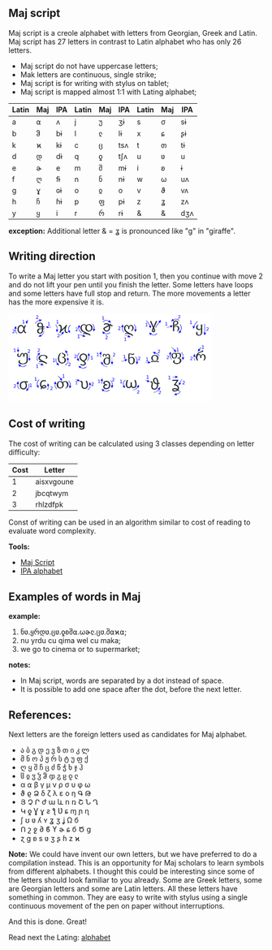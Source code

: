 ## Maj script

Maj script is a creole alphabet with letters from Georgian, Greek and Latin. Maj script has 27 letters in contrast to Latin alphabet who has only 26 letters. 

* Maj script do not have uppercase letters;  
* Mak letters are continuous, single strike;
* Maj script is for writing with stylus on tablet;
* Maj script is mapped almost 1:1 with Lating alphabet;

Latin | Maj| IPA  | Latin | Maj | IPA   | Latin | Maj | IPA 
------|----|------|-------|-----|-------|-------|-----|--------
  a   | ⍺  | ʌ    | j     | უ   | ʒɨ    | s     | σ   | sɨ      
  b   | ჵ  | bɨ   | l     | ჺ   | lɨ    | x     | ɕ   | ʂɨ      
  k   | ϰ  | kɨ   | c     | ც   | tsʌ   | t     | თ   | tɨ      
  d   | დ  | dɨ   | q     | ƍ   | tʃʌ   | u     | ʋ   | u       
  e   | ɚ  | e    | m     | შ   | mɨ    | i     | ʚ   | ɨ      
  f   | ღ  | fɨ   | n     | ნ   | nɨ    | w     | ω   | uʌ     
  g   | ɣ  | ɢɨ   | o     | ჲ   | o     | v     | ϑ   | vʌ     
  h   | ჩ  | ɦɨ   | p     | ფ   | pɨ    | z     | ʓ   | zʌ     
  y   | ყ  | i    | r     | რ   | rɨ    | &     | &   | dʒʌ  

**exception:**
Additional letter  & = ʓ is pronounced like "g" in "giraffe".

## Writing direction

To write a Maj letter you start with position 1, then you continue with move 2 and do not lift your pen until you finish the letter. Some letters have loops and some letters have full stop and return. The more movements a letter has the more expensive it is. 

<img src="maj-script.png" alt="Maj Script" width="400"></img>

## Cost of writing

The cost of writing can be calculated using 3 classes depending on letter difficulty:

Cost |  Letter
-----|----------------------------
  1  |aisxvgoune
  2  |jbcqtwym
  3  |rhlzdfpk

Const of writing can be used in an algorithm similar to cost of reading to evaluate word complexity.


**Tools:**  
  
* [Maj Script](https://lingojam.com/MajScript)
* [IPA alphabet](http://www.internationalphoneticalphabet.org/ipa-sounds/ipa-chart-with-sounds/)
  

## Examples of words in Maj

**example:**

1. ნʋ.ყრდʋ.ცʋ.ƍʚშ⍺.ωɚჺ.ცʋ.შ⍺ϰ⍺;
1. nu yrdu cu qima wel cu maka;
1. we go to cinema or to supermarket;

**notes:**

* In Maj script, words are separated by a dot instead of space. 
* It is possible to add one space after the dot, before the next letter. 

## References:

Next letters are the foreign letters used as candidates for Maj alphabet.

* ა ბ გ დ ე ვ ზ თ ი კ ლ 
* მ ნ ო პ ჟ რ ს ტ უ ფ ქ 
* ღ ყ შ ჩ ც ძ წ ჭ ხ ჯ ჰ 
* ჱ ჲ ჳ ჴ ჵ ჶ ჷ ჸ ჹ ჺ
* α ⍺ β γ μ ν ρ σ υ φ ω 
* ϑ ϱ Ձ δ ζ λ ε ο η Գ Թ 
* Յ Չ Ր ժ ա և ո ռ Շ Ն Ղ 
* Կ ƍ Ɣ ɣ ƨ ƪ Ʋ ɕ ɱ ɲ ɳ 
* ʃ ʊ ʋ ʎ ʏ ʓ ʒ ʝ Ω б  
* Ո շ ջ ∂ ϐ ϒ ɚ ɕ б Ծ ց 
* ɀ ɡ ʚ s ʋ ʒ ʂ ɦ z ϰ

**Note:** We could have invent our own letters, but we have preferred to do a compilation instead. This is an opportunity for Maj scholars to learn symbols from different alphabets. I thought this could be interesting since some of the letters should look familiar to you already. Some are Greek letters, some are Georgian letters and some are Latin letters. All these letters have something in common. They are easy to write with stylus using a single continuous movement of the pen on paper without interruptions.


And this is done. Great!

Read next the Lating: [alphabet](alphabet.md)
